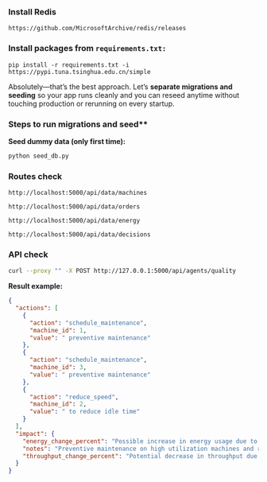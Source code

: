 ### Install Redis

```
https://github.com/MicrosoftArchive/redis/releases
```

### Install packages from `requirements.txt:`

```
pip install -r requirements.txt -i https://pypi.tuna.tsinghua.edu.cn/simple
```
Absolutely—that’s the best approach. Let’s **separate migrations and seeding** so your app runs cleanly and you can reseed anytime without touching production or rerunning on every startup.

### Steps to run migrations and seed**

**Seed dummy data (only first time):**

```bash
python seed_db.py
```

### Routes check

`http://localhost:5000/api/data/machines`

`http://localhost:5000/api/data/orders`

`http://localhost:5000/api/data/energy`

`http://localhost:5000/api/data/decisions`

### API check

```bash
curl --proxy "" -X POST http://127.0.0.1:5000/api/agents/quality
```

**Result example:**

```json
{
  "actions": [
    {
      "action": "schedule_maintenance",
      "machine_id": 1,
      "value": " preventive maintenance"
    },
    {
      "action": "schedule_maintenance",
      "machine_id": 3,
      "value": " preventive maintenance"
    },
    {
      "action": "reduce_speed",
      "machine_id": 2,
      "value": " to reduce idle time"
    }
  ],
  "impact": {
    "energy_change_percent": "Possible increase in energy usage due to high utilization",
    "notes": "Preventive maintenance on high utilization machines and reducing idle time on the milling machine to optimize energy usage and throughput.",
    "throughput_change_percent": "Potential decrease in throughput due to idle time"
  }
}
```